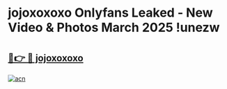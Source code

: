 # jojoxoxoxo Onlyfans Leaked - New Video & Photos March 2025 !unezw

# <h2><a href="https://6jyx5i.iuczelnia.edu.pl?title=jojoxoxoxo&ref=unezw">🔗👉 🔴 jojoxoxoxo</a></h2>

[![acn](https://github.com/user-attachments/assets/0f9c940e-d8b0-45ae-aac7-cd30a18b3e1c)](https://6jyx5i.iuczelnia.edu.pl?title=jojoxoxoxo&ref=unezw)

